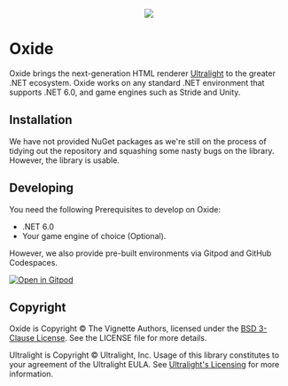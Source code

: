 <p align="center">
   <img src="https://user-images.githubusercontent.com/14976516/149072689-87b793fa-dd4b-42fa-aa78-9cf0e76ac472.png">
</p>

# Oxide

Oxide brings the next-generation HTML renderer [Ultralight](https://ultralig.ht/) to the greater .NET ecosystem. Oxide works on any standard .NET environment that supports
.NET 6.0, and game engines such as Stride and Unity.

## Installation

We have not provided NuGet packages as we're still on the process of tidying out the repository and squashing some nasty bugs on the library. However, the library is usable.

## Developing

You need the following Prerequisites to develop on Oxide:

- .NET 6.0
- Your game engine of choice (Optional).

However, we also provide pre-built environments via Gitpod and GitHub Codespaces.

[![Open in Gitpod](https://gitpod.io/button/open-in-gitpod.svg)](https://gitpod.io/#https://github.com/vignetteapp/Oxide)

## Copyright

Oxide is Copyright &copy; The Vignette Authors, licensed under the [BSD 3-Clause License](https://opensource.org/licenses/BSD-3-Clause). See the LICENSE file for more details.

Ultralight is Copyright &copy; Ultralight, Inc. Usage of this library constitutes to your agreement of the Ultralight EULA. See [Ultralight's Licensing](https://github.com/ultralight-ux/Ultralight#licensing) for more information.
